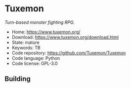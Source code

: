 # Tuxemon

_Turn-based monster fighting RPG._

- Home: https://www.tuxemon.org/
- Download: https://www.tuxemon.org/download.html
- State: mature
- Keywords: TB
- Code repository: https://github.com/Tuxemon/Tuxemon
- Code language: Python
- Code license: GPL-3.0

## Building

